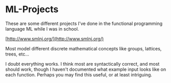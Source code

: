 ML-Projects
===========

These are some different projects I've done in the functional programming language ML while I was in school.

[http://www.smlnj.org/](http://www.smlnj.org/)

Most model different discrete mathematical concepts like groups, lattices, trees, etc...

I doubt everything works. I think most are syntactically correct, and most should work, though I haven't documented what example input looks like on each function. Perhaps you may find this useful, or at least intriguing.


